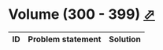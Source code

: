 # Volume (300 - 399) [⬀](http://acm.sgu.ru/olimp/problemset.php?contest=0&volume=3)

| ID | Problem statement | Solution |
|----|-------------------|----------|

